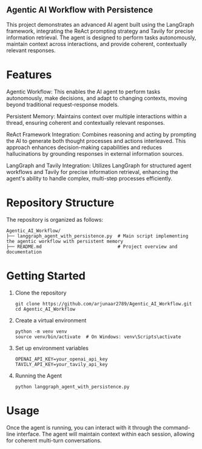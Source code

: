 ## Agentic AI Workflow with Persistence

This project demonstrates an advanced AI agent built using the LangGraph framework, integrating the ReAct prompting strategy and Tavily for precise information retrieval. The agent is designed to perform tasks autonomously, maintain context across interactions, and provide coherent, contextually relevant responses.

# Features
Agentic Workflow: This enables the AI agent to perform tasks autonomously, make decisions, and adapt to changing contexts, moving beyond traditional request-response models.​

Persistent Memory: Maintains context over multiple interactions within a thread, ensuring coherent and contextually relevant responses.​

ReAct Framework Integration: Combines reasoning and acting by prompting the AI to generate both thought processes and actions interleaved. This approach enhances decision-making capabilities and reduces hallucinations by grounding responses in external information sources.​

LangGraph and Tavily Integration: Utilizes LangGraph for structured agent workflows and Tavily for precise information retrieval, enhancing the agent's ability to handle complex, multi-step processes efficiently.

# Repository Structure
The repository is organized as follows:​
```
Agentic_AI_Workflow/
├── langgraph_agent_with_persistence.py  # Main script implementing the agentic workflow with persistent memory
├── README.md                            # Project overview and documentation
```
# Getting Started

1. Clone the repository
   ```
   git clone https://github.com/arjunaar2789/Agentic_AI_Workflow.git
   cd Agentic_AI_Workflow
   ```
2. Create a virtual environment
   ```
   python -m venv venv
   source venv/bin/activate  # On Windows: venv\Scripts\activate
   ```
3. Set up environment variables
   ```
   OPENAI_API_KEY=your_openai_api_key
   TAVILY_API_KEY=your_tavily_api_key
   ```
4. Running the Agent
   ```
   python langgraph_agent_with_persistence.py
   ```
# Usage
Once the agent is running, you can interact with it through the command-line interface. The agent will maintain context within each session, allowing for coherent multi-turn conversations.



